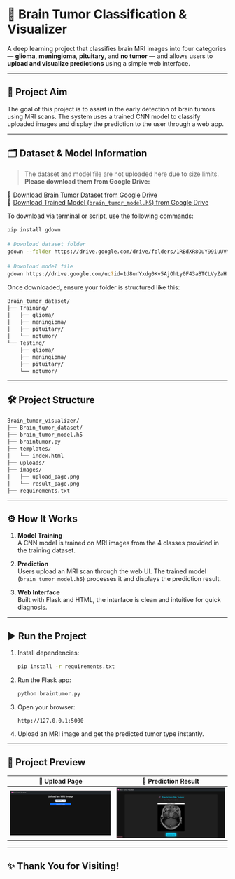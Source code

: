 # 🧠 Brain Tumor Classification & Visualizer

A deep learning project that classifies brain MRI images into four categories — **glioma**, **meningioma**, **pituitary**, and **no tumor** — and allows users to **upload and visualize predictions** using a simple web interface.

---

## 🎯 Project Aim

The goal of this project is to assist in the early detection of brain tumors using MRI scans. The system uses a trained CNN model to classify uploaded images and display the prediction to the user through a web app.

---

## 🗂️ Dataset & Model Information

> The dataset and model file are not uploaded here due to size limits.  
> **Please download them from Google Drive:**

📎 [Download Brain Tumor Dataset from Google Drive](https://drive.google.com/drive/folders/1RBdXR8OuY99iuUVMA6xrxWxhJOxVgl2g?usp=drive_link)  
📎 [Download Trained Model (`brain_tumor_model.h5`) from Google Drive](https://drive.google.com/file/d/1d8unYxdg0Kv5AjOhLy0F43aBTCLVyZaH/view?usp=drive_link)

To download via terminal or script, use the following commands:

```bash
pip install gdown

# Download dataset folder
gdown --folder https://drive.google.com/drive/folders/1RBdXR8OuY99iuUVMA6xrxWxhJOxVgl2g

# Download model file
gdown https://drive.google.com/uc?id=1d8unYxdg0Kv5AjOhLy0F43aBTCLVyZaH

```
Once downloaded, ensure your folder is structured like this:

```
Brain_tumor_dataset/
├── Training/
│   ├── glioma/
│   ├── meningioma/
│   ├── pituitary/
│   └── notumor/
└── Testing/
    ├── glioma/
    ├── meningioma/
    ├── pituitary/
    └── notumor/
```

---

## 🛠️ Project Structure

```
Brain_tumor_visualizer/
├── Brain_tumor_dataset/
├── brain_tumor_model.h5
├── braintumor.py
├── templates/
│   └── index.html
├── uploads/
├── images/
│   ├── upload_page.png
│   └── result_page.png
├── requirements.txt
```

---

## ⚙️ How It Works

1. **Model Training**  
   A CNN model is trained on MRI images from the 4 classes provided in the training dataset.

2. **Prediction**  
   Users upload an MRI scan through the web UI. The trained model (`brain_tumor_model.h5`) processes it and displays the prediction result.

3. **Web Interface**  
   Built with Flask and HTML, the interface is clean and intuitive for quick diagnosis.

---

## ▶️ Run the Project

1. Install dependencies:
   ```bash
   pip install -r requirements.txt
   ```

2. Run the Flask app:
   ```bash
   python braintumor.py
   ```

3. Open your browser:
   ```
   http://127.0.0.1:5000
   ```

4. Upload an MRI image and get the predicted tumor type instantly.

---

## 📸 Project Preview

| 🔹 Upload Page | 🔹 Prediction Result |
|----------------|----------------------|
| ![Upload Page](images/upload_page.png) | ![Result Page](images/result_page.png) |

---

## ✨ Thank You for Visiting!


